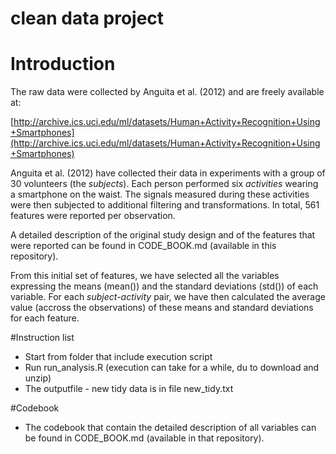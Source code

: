 clean data project
=============

# Introduction

The raw data were collected by Anguita et al. (2012) and are freely available at:

[http://archive.ics.uci.edu/ml/datasets/Human+Activity+Recognition+Using+Smartphones](http://archive.ics.uci.edu/ml/datasets/Human+Activity+Recognition+Using+Smartphones)
 
Anguita et al. (2012) have collected their data in experiments  with a group of 30 volunteers (the *subjects*). Each person performed six *activities*  wearing a smartphone  on the waist. The  signals measured during these activities were then subjected to additional filtering and transformations. In total, 561 features were reported per observation.  

A detailed description of the original study design and of the features that were reported can be found in  CODE\_BOOK.md (available in this repository). 

From this initial set of features, we have selected all the variables expressing the means (mean()) and the standard deviations (std()) of each variable.  For each *subject-activity* pair, we have then calculated the average value (accross the observations) of these means and standard deviations for each feature.



#Instruction list

* Start from folder that include execution script
* Run run\_analysis.R  (execution can take for a while, du to download and unzip)
* The outputfile - new tidy data is in file new_tidy.txt


#Codebook

* The codebook that contain the detailed description of all variables can be found in CODE\_BOOK.md (available in that repository). 
